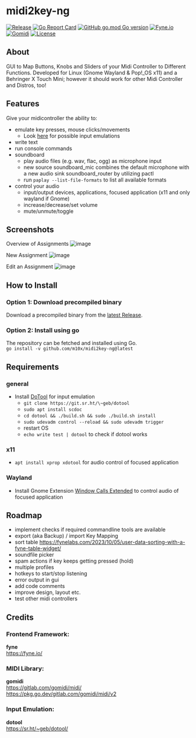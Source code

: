 # midi2key-ng
[![Release](https://img.shields.io/github/release/m10x/midi2key-ng.svg?color=brightgreen)](https://github.com/m10x/midi2key-ng/releases/latest)
[![Go Report Card](https://goreportcard.com/badge/github.com/m10x/midi2key-ng)](https://goreportcard.com/report/github.com/m10x/midi2key-ng)
[![GitHub go.mod Go version](https://img.shields.io/github/go-mod/go-version/m10x/midi2key-ng)](https://golang.org/)
[![Fyne.io](https://img.shields.io/badge/Fyne-v2-blue)](https://fyne.io/)
[![Gomidi](https://img.shields.io/badge/Gomidi-v2-blue)](https://gitlab.com/gomidi/midi/)
[![License](https://img.shields.io/badge/License-Apache%202.0-blue.svg)](https://www.apache.org/licenses/LICENSE-2.0)

## About

GUI to Map Buttons, Knobs and Sliders of your Midi Controller to Different Functions. Developed for Linux (Gnome Wayland & Pop!_OS x11) and a Behringer X Touch Mini; however it should work for other Midi Controller and Distros, too!

## Features
Give your midicontroller the ability to:
- emulate key presses, mouse clicks/movements
  - Look [here](https://git.sr.ht/~geb/dotool/tree/master/doc/dotool.1.scd#L62) for possible input emulations
- write text
- run console commands
- soundboard
  - play audio files (e.g. wav, flac, ogg) as microphone input
  - new source soundboard_mic combines the default microphone with a new audio sink soundboard_router by utilizing pactl
  - run `paplay --list-file-formats` to list all available formats
- control your audio
  - input/output devices, applications, focused application (x11 and only wayland if Gnome)
  - increase/decrease/set volume
  - mute/unmute/toggle

## Screenshots
Overview of Assignments
![image](https://github.com/user-attachments/assets/94f1dffd-fb34-42dd-b5e8-8826e54d6e9e)

New Assignment
![image](https://github.com/user-attachments/assets/ec212cdd-d061-4b56-af35-43a854fe386c)

Edit an Assignment
![image](https://github.com/user-attachments/assets/d55f28ae-7f3e-44df-addb-348d177b2d98)

## How to Install

### Option 1: Download precompiled binary
Download a precompiled binary from the [latest Release](https://github.com/m10x/midi2key-ng/releases).  

### Option 2: Install using go
The repository can be fetched and installed using Go.  
`go install -v github.com/m10x/midi2key-ng@latest`

## Requirements

### general
- Install [DoTool](https://sr.ht/~geb/dotool/) for input emulation
    - `git clone https://git.sr.ht/\~geb/dotool` 
    - `sudo apt install scdoc`
    - `cd dotool && ./build.sh && sudo ./build.sh install`
    - `sudo udevadm control --reload && sudo udevadm trigger`
    - restart OS
    - `echo write test | dotool` to check if dotool works

### x11
- `apt install xprop xdotool` for audio control of focused application

### Wayland
- Install Gnome Extension [Window Calls Extended](https://github.com/hseliger/window-calls-extended) to control audio of focused application
  
## Roadmap
- implement checks if required commandline tools are available
- export (aka Backup) / import Key Mapping
- sort table https://fynelabs.com/2023/10/05/user-data-sorting-with-a-fyne-table-widget/
- soundfile picker
- spam actions if key keeps getting pressed (hold)
- multiple profiles
- hotkeys to start/stop listening
- error output in gui
- add code comments
- improve design, layout etc.
- test other midi controllers

## Credits

### Frontend Framework:  
**fyne**  
https://fyne.io/

### MIDI Library:
**gomidi**  
https://gitlab.com/gomidi/midi/ 
https://pkg.go.dev/gitlab.com/gomidi/midi/v2

### Input Emulation:
**dotool**  
https://sr.ht/~geb/dotool/
